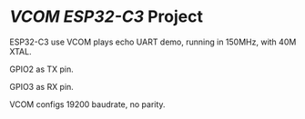 # _VCOM ESP32-C3_ Project

ESP32-C3 use VCOM plays echo UART demo, running in 150MHz, with 40M XTAL.

GPIO2 as TX pin.

GPIO3 as RX pin.

VCOM configs 19200 baudrate, no parity.
